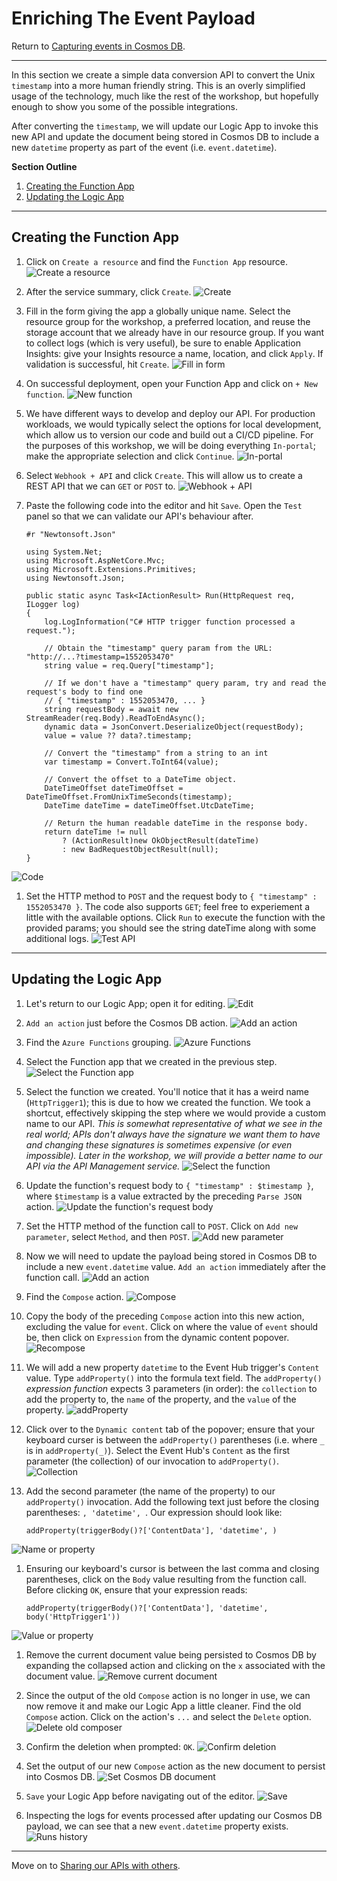 # Enriching The Event Payload
Return to [Capturing events in Cosmos DB](LogicApps.md).



---



In this section we create a simple data conversion API to convert the Unix `timestamp` into a more human friendly string. This is an overly simplified usage of the technology, much like the rest of the workshop, but hopefully enough to show you some of the possible integrations.

After converting the `timestamp`, we will update our Logic App to invoke this new API and update the document being stored in Cosmos DB to include a new `datetime` property as part of the event (i.e. `event.datetime`).

**Section Outline**
1. [Creating the Function App](#creating-the-function-app)
1. [Updating the Logic App](#updating-the-logic-app)



---



## Creating the Function App

1. Click on `Create a resource` and find the `Function App` resource.
  ![Create a resource](Functions/Function/1.png)

1. After the service summary, click `Create`.
  ![Create](Functions/Function/2.png)

1. Fill in the form giving the app a globally unique name. Select the resource group for the workshop, a preferred location, and reuse the storage account that we already have in our resource group. If you want to collect logs (which is very useful), be sure to enable Application Insights: give your Insights resource a name, location, and click `Apply`. If validation is successful, hit `Create`.
  ![Fill in form](Functions/Function/3.png)

1. On successful deployment, open your Function App and click on `+ New function`.
  ![New function](Functions/Function/4.png)

1. We have different ways to develop and deploy our API. For production workloads, we would typically select the options for local development, which allow us to version our code and build out a CI/CD pipeline. For the purposes of this workshop, we will be doing everything `In-portal`; make the appropriate selection and click `Continue`.
  ![In-portal](Functions/Function/5.png)

1. Select `Webhook + API` and click `Create`. This will allow us to create a REST API that we can `GET` or `POST` to.
  ![Webhook + API](Functions/Function/6.png)

1. Paste the following code into the editor and hit `Save`. Open the `Test` panel so that we can validate our API's behaviour after.
    ```csx
    #r "Newtonsoft.Json"

    using System.Net;
    using Microsoft.AspNetCore.Mvc;
    using Microsoft.Extensions.Primitives;
    using Newtonsoft.Json;

    public static async Task<IActionResult> Run(HttpRequest req, ILogger log)
    {
        log.LogInformation("C# HTTP trigger function processed a request.");

        // Obtain the "timestamp" query param from the URL: "http://...?timestamp=1552053470"
        string value = req.Query["timestamp"];

        // If we don't have a "timestamp" query param, try and read the request's body to find one
        // { "timestamp" : 1552053470, ... }
        string requestBody = await new StreamReader(req.Body).ReadToEndAsync();
        dynamic data = JsonConvert.DeserializeObject(requestBody);
        value = value ?? data?.timestamp;

        // Convert the "timestamp" from a string to an int
        var timestamp = Convert.ToInt64(value);

        // Convert the offset to a DateTime object.
        DateTimeOffset dateTimeOffset = DateTimeOffset.FromUnixTimeSeconds(timestamp);
        DateTime dateTime = dateTimeOffset.UtcDateTime;

        // Return the human readable dateTime in the response body.
        return dateTime != null
            ? (ActionResult)new OkObjectResult(dateTime)
            : new BadRequestObjectResult(null);
    }
    ```
  ![Code](Functions/Function/7.png)

1. Set the HTTP method to `POST` and the request body to `{ "timestamp" : 1552053470 }`. The code also supports `GET`; feel free to experiement a little with the available options. Click `Run` to execute the function with the provided params; you should see the string dateTime along with some additional logs.
  ![Test API](Functions/Function/8.png)



---



## Updating the Logic App

1. Let's return to our Logic App; open it for editing.
  ![Edit](Functions/Logic/1.png)

1. `Add an action` just before the Cosmos DB action.
  ![Add an action](Functions/Logic/2.png)

1. Find the `Azure Functions` grouping.
  ![Azure Functions](Functions/Logic/3.png)

1. Select the Function app that we created in the previous step.
  ![Select the Function app](Functions/Logic/4.png)

1. Select the function we created. You'll notice that it has a weird name (`HttpTrigger1`); this is due to how we created the function. We took a shortcut, effectively skipping the step where we would provide a custom name to our API. *This is somewhat representative of what we see in the real world; APIs don't always have the signature we want them to have and changing these signatures is sometimes expensive (or even impossible). Later in the workshop, we will provide a better name to our API via the API Management service.*
  ![Select the function](Functions/Logic/5.png)

1. Update the function's request body to `{ "timestamp" : $timestamp }`, where `$timestamp` is a value extracted by the preceding `Parse JSON` action.
  ![Update the function's request body](Functions/Logic/6.png)

1. Set the HTTP method of the function call to `POST`. Click on `Add new parameter`, select `Method`, and then `POST`.
  ![Add new parameter](Functions/Logic/7.png)

1. Now we will need to update the payload being stored in Cosmos DB to include a new `event.datetime` value. `Add an action` immediately after the function call.
  ![Add an action](Functions/Logic/8.png)

1. Find the `Compose` action.
  ![Compose](Functions/Logic/9.png)

1. Copy the body of the preceding `Compose` action into this new action, excluding the value for `event`. Click on where the value of `event` should be, then click on `Expression` from the dynamic content popover.
   ![Recompose](Functions/Logic/10.png)

1. We will add a new property `datetime` to the Event Hub trigger's `Content` value. Type `addProperty()` into the formula text field. The `addProperty()` *expression function* expects 3 parameters (in order): the `collection` to add the property to, the `name` of the property, and the `value` of the property.
  ![addProperty](Functions/Logic/11.png)

1. Click over to the `Dynamic content` tab of the popover; ensure that your keyboard curser is between the `addProperty()` parentheses (i.e. where `_` is in `addProperty(_)`). Select the Event Hub's `Content` as the first parameter (the collection) of our invocation to `addProperty()`.
  ![Collection](Functions/Logic/12.png)

1. Add the second parameter (the name of the property) to our `addProperty()` invocation. Add the following text just before the closing parentheses: `, 'datetime', `. Our expression should look like:
    ```
    addProperty(triggerBody()?['ContentData'], 'datetime', )
    ```
  ![Name or property](Functions/Logic/13.png)

1. Ensuring our keyboard's cursor is between the last comma and closing parentheses, click on the `Body` value resulting from the function call. Before clicking `OK`, ensure that your expression reads:
    ```
    addProperty(triggerBody()?['ContentData'], 'datetime', body('HttpTrigger1'))
    ```
  ![Value or property](Functions/Logic/14.png)

1. Remove the current document value being persisted to Cosmos DB by expanding the collapsed action and clicking on the `x` associated with the document value.
  ![Remove current document](Functions/Logic/15.png)

1. Since the output of the old `Compose` action is no longer in use, we can now remove it and make our Logic App a little cleaner. Find the old `Compose` action. Click on the action's `...` and select the `Delete` option.
  ![Delete old composer](Functions/Logic/16.png)

1. Confirm the deletion when prompted: `OK`.
  ![Confirm deletion](Functions/Logic/17.png)

1. Set the output of our new `Compose` action as the new document to persist into Cosmos DB.
  ![Set Cosmos DB document](Functions/Logic/18.png)

1. `Save` your Logic App before navigating out of the editor.
  ![Save](Functions/Logic/19.png)

1. Inspecting the logs for events processed after updating our Cosmos DB payload, we can see that a new `event.datetime` property exists.
  ![Runs history](Functions/Logic/20.png)



---



Move on to [Sharing our APIs with others](APIM.md).

